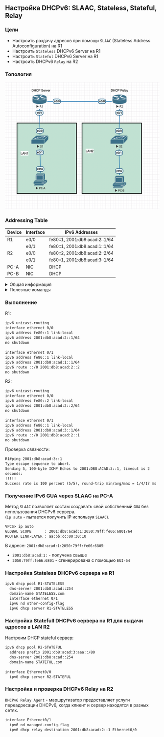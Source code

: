 ## Настройка DHCPv6: SLAAC, Stateless, Stateful, Relay

### Цели
- Настроить раздачу адресов при помощи `SLAAC` (Stateless Address Autoconfiguration) на R1
- Настроить `Stateless` DHCPv6 Server на R1
- Настроить `Stateful` DHCPv6 Server на R1
- Настроить DHCPv6 `Relay` на R2


### Топология

![img_7.png](img_7.png)

### Addressing Table

|Device|Interface|IPv6 Addresses|
|----|----|----|
|R1|e0/0|fe80::1, 2001:db8:acad:2::1/64|
| |e0/1|fe80::1, 2001:db8:acad:1::1/64|
|R2|e0/0|fe80::2, 2001:db8:acad:2::2/64|
| |e0/1|fe80::1, 2001:db8:acad:3::1/64|
|PC-A|NIC|DHCP|
|PC-B|NIC|DHCP|

<details>

<summary> Общая информация </summary>

Протокол DHCP раздает IP-адреса устройствам.

Общую информацию про устройство IPv6 адреса я описывал [тут](../../other/IPv6/README.md).

DHCPv6 может быть как `stateful` так и `stateless`. Флаги определяют какой тип использовать.

В результате генерации получается `GUA` (`Global Unicast Address`).

`GUA` можно поделить на две части: на префикс (/64) + на уникальный идентификатор (/64)

Уникальный идентификатор может быть сгенерирован как `случайное число` или при помощи алгоритма `EUI-64` (`Extended Unique Identifier`)

Кратко про `EUI-64`:

![img_6.png](img_6.png)

Использование `EUI-64` небезопасно, так как светим свой MAC.
Но `EUI-64` работает по умолчанию.


</details>

<details>

<summary> Полезные команды </summary>

```
show ip dhcp pool
show ip dhcp binding
show ip dhcp server statistics
ip dhcp -r
ipconfig /all
```

```
ip auto # Получение IPv6 GUA на PC-A через алгоритм SLAAC
ipv6 unicast-routing
ipv6 nd managed-config-flag # nd означает neighbour detection
ipv6 dhcp relay destination <ip> <int>
```



</details>

### Выполнение

R1:

```
ipv6 unicast-routing
interface ethernet 0/0
ipv6 address fe80::1 link-local
ipv6 address 2001:db8:acad:2::1/64
no shutdown

interface ethernet 0/1
ipv6 address fe80::1 link-local
ipv6 address 2001:db8:acad:1::1/64
ipv6 route ::/0 2001:db8:acad:2::2
no shutdown
```

R2:

```
ipv6 unicast-routing
interface ethernet 0/0
ipv6 address fe80::2 link-local
ipv6 address 2001:db8:acad:2::2/64
no shutdown

interface ethernet 0/1
ipv6 address fe80::1 link-local
ipv6 address 2001:db8:acad:3::1/64
ipv6 route ::/0 2001:db8:acad:2::1
no shutdown
```

Проверка связности:

```
R1#ping 2001:db8:acad:3::1
Type escape sequence to abort.
Sending 5, 100-byte ICMP Echos to 2001:DB8:ACAD:3::1, timeout is 2 seconds:
!!!!!
Success rate is 100 percent (5/5), round-trip min/avg/max = 1/4/17 ms
```

### Получение IPv6 GUA через SLAAC на PC-A

Метод `SLAAC` позволяет хостам создавать свой собственный `GUA` без использования DHCPv6 сервера.  
(`ip auto` - пытается получить IP используя `SLAAC`). 

```
VPCS> ip auto
GLOBAL SCOPE      : 2001:db8:acad:1:2050:79ff:fe66:6801/64
ROUTER LINK-LAYER : aa:bb:cc:00:30:10
```

В адресе: `2001:db8:acad:1:2050:79ff:fe66:6805`:

- `2001:db8:acad:1:` - получена свыше
- `2050:79ff:fe66:6801` - сгенерирована c помощью `EUI-64`


### Настройка Stateless DHCPv6 сервера на R1

```
ipv6 dhcp pool R1-STATELESS
  dns-server 2001:db8:acad::254
  domain-name STATELESS.com
  interface ethernet 0/1
  ipv6 nd other-config-flag
  ipv6 dhcp server R1-STATELESS
```

### Настройка Statefull DHCPv6 сервера на R1 для выдачи адресов в LAN R2

Настроим DHCP stateful сервер:

```
ipv6 dhcp pool R2-STATEFUL
  address prefix 2001:db8:acad:3:aaa::/80
  dns-server 2001:db8:acad::254
  domain-name STATEFUL.com

interface Ethernet0/0
  ipv6 dhcp server R2-STATEFUL
```

### Настройка и проверка DHCPv6 Relay на R2

`DHCPv6 Relay Agent` - маршрутизатор предоставляет услуги переадресации DHCPv6, когда клиент и сервер находятся в разных сетях.

```
interface Ethernet0/1
  ipv6 nd managed-config-flag
  ipv6 dhcp relay destination 2001:db8:acad:2::1 Ethernet0/0
```